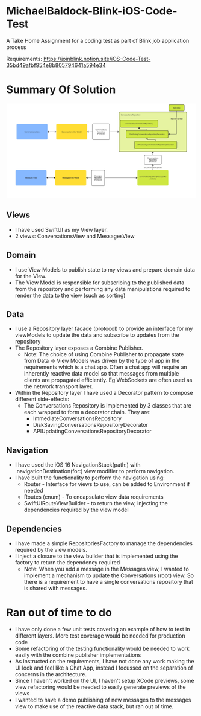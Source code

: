 # MichaelBaldock-Blink-iOS-Code-Test
A Take Home Assignment for a coding test as part of Blink job application process

Requirements: https://joinblink.notion.site/iOS-Code-Test-35bd49afbf954e8b805794641a594e34

# Summary Of Solution

![Architecture Overview](./BlinkChatAppArchitecture.jpg)

## Views
* I have used SwiftUI as my View layer.
* 2 views: ConversationsView and MessagesView
## Domain
* I use View Models to publish state to my views and prepare domain data for the View.
* The View Model is responsible for subscribing to the published data from the repository and performing any data manipulations required to render the data to the view (such as sorting)
## Data
* I use a Repository layer facade (protocol) to provide an interface for my viewModels to update the data and subscribe to updates from the repository
* The Repository layer exposes a Combine Publisher.
  * Note: The choice of using Combine Publisher to propagate state from Data -> View Models was driven by the type of app in the requirements which is a chat app. Often a chat app will require an inherently reactive data model so that messages from multiple clients are propagated efficiently. Eg WebSockets are often used as the network transport layer.
* Within the Repository layer I have used a Decorator pattern to compose different side-effects:
  * The Conversations Repository is implemented by 3 classes that are each wrapped to form a decorator chain. They are:
    * ImmediateConversationsRepository
    * DiskSavingConversationsRepositoryDecorator
    * APIUpdatingConversationsRepositoryDecorator
## Navigation
* I have used the iOS 16 NavigationStack(path:) with .navigationDestination(for:) view modifier to perform navigation.
* I have built the functionality to perform the navigation using:
  * Router - Interface for views to use, can be added to Environment if needed
  * Routes (enum) - To encapsulate view data requirements
  * SwiftUIRouteViewBuilder - to return the view, injecting the dependencies required by the view model
## Dependencies
* I have made a simple RepositoriesFactory to manage the dependencies required by the view models.
* I inject a closure to the view builder that is implemented using the factory to return the dependency required
  * Note: When you add a message in the Messages view, I wanted to implement a mechanism to update the Conversations (root) view. So there is a requirement to have a single conversations repository that is shared with messages.



# Ran out of time to do
* I have only done a few unit tests covering an example of how to test in different layers. More test coverage would be needed for production code
* Some refactoring of the testing functionality would be needed to work easily with the combine publisher implementations
* As instructed on the requirements, I have not done any work making the UI look and feel like a Chat App, instead I focussed on the separation of concerns in the architecture.
* Since I haven't worked on the UI, I haven't setup XCode previews, some view refactoring would be needed to easily generate previews of the views
* I wanted to have a demo publishing of new messages to the messages view to make use of the reactive data stack, but ran out of time.
